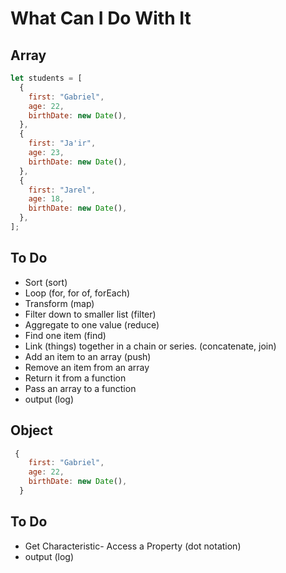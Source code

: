 # What Can I Do With It

## Array

```js
let students = [
  {
    first: "Gabriel",
    age: 22,
    birthDate: new Date(),
  },
  {
    first: "Ja'ir",
    age: 23,
    birthDate: new Date(),
  },
  {
    first: "Jarel",
    age: 18,
    birthDate: new Date(),
  },
];
```

## To Do

- Sort (sort)
- Loop (for, for of, forEach)
- Transform (map)
- Filter down to smaller list (filter)
- Aggregate to one value (reduce)
- Find one item (find)
- Link (things) together in a chain or series. (concatenate, join)
- Add an item to an array (push)
- Remove an item from an array
- Return it from a function
- Pass an array to a function
- output (log)

## Object

```js
 {
    first: "Gabriel",
    age: 22,
    birthDate: new Date(),
  }
```

## To Do

- Get Characteristic- Access a Property (dot notation)
- output (log)

